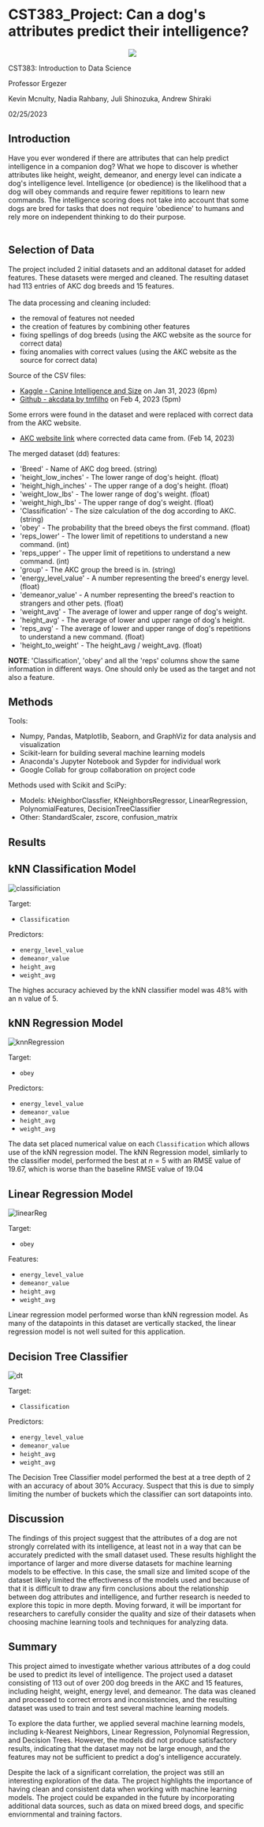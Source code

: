 # CST383_Project: Can a dog's attributes predict their intelligence?
<p align="center">
<img src="/images/otterbots_logo.png" />
</p>



CST383: Introduction to Data Science

Professor Ergezer

Kevin Mcnulty, Nadia Rahbany, Juli Shinozuka, Andrew Shiraki

02/25/2023
  
## Introduction

Have you ever wondered if there are attributes that can help predict intelligence in a companion dog? What we hope to discover is whether attributes like height, weight, demeanor, and energy level can indicate a dog's intelligence level. Intelligence (or obedience) is the likelihood that a dog will obey commands and require fewer repititions to learn new commands. The intelligence scoring does not take into account that some dogs are bred for tasks that does not require 'obedience' to humans and rely more on independent thinking to do their purpose.<br><br> 

## Selection of Data
  
The project included 2 initial datasets and an additonal dataset for added features.  These datasets were merged and cleaned.  The resulting dataset had 113 entries of AKC dog breeds and 15 features.<br><br>
The data processing and cleaning included:
-   the removal of features not needed
-   the creation of features by combining other features
-   fixing spellings of dog breeds (using the AKC website as the source for correct data)
-   fixing anomalies with correct values (using the AKC website as the source for correct data)

Source of the CSV files:

-   [Kaggle - Canine Intelligence and Size](https://www.kaggle.com/datasets/thedevastator/canine-intelligence-and-size?select=AKC+Breed+Info.csv) on Jan 31, 2023 (6pm)
-   [Github - akcdata by tmfilho](https://github.com/tmfilho/akcdata) on Feb 4, 2023 (5pm)

Some errors were found in the dataset and were replaced with correct data from the AKC website.
-   [AKC website link](https://www.akc.org) where corrected data came from. (Feb 14, 2023)

The merged dataset (dd) features:
-   'Breed' - Name of AKC dog breed. (string)
-   'height_low_inches' - The lower range of dog's height. (float)
-   'height_high_inches' - The upper range of a dog's height. (float)
-   'weight_low_lbs' - The lower range of dog's weight. (float)
-   'weight_high_lbs' - The upper range of dog's weight. (float)
-   'Classification' - The size calculation of the dog according to AKC. (string)
-   'obey' - The probability that the breed obeys the first command. (float)
-   'reps_lower' - The lower limit of repetitions to understand a new command. (int)
-   'reps_upper' - The upper limit of repetitions to understand a new command. (int)
-   'group' - The AKC group the breed is in. (string)
-   'energy_level_value' - A number representing the breed's energy level. (float)
-   'demeanor_value' - A number representing the breed's reaction to strangers and other pets. (float)
-   'weight_avg' - The average of lower and upper range of dog's weight.
-   'height_avg' - The average of lower and upper range of dog's height.
-   'reps_avg' - The average of lower and upper range of dog's repetitions to understand a new command.  (float)
-   'height_to_weight' - The height_avg / weight_avg.  (float)

**NOTE**: 'Classification', 'obey' and all the 'reps' columns show the same information in different ways.  One should only be used as the target and not also a feature.

## Methods

Tools:
-   Numpy, Pandas, Matplotlib, Seaborn, and GraphViz for data analysis and visualization
-   Scikit-learn for building several machine learning models 
-   Anaconda's Jupyter Notebook and Sypder for individual work
-   Google Collab for group collaboration on project code
 
Methods used with Scikit and SciPy:
-   Models: kNeighborClassfier, KNeighborsRegressor, LinearRegression, PolynomialFeatures, DecisionTreeClassifier
-   Other: StandardScaler, zscore, confusion_matrix

## Results


## kNN Classification Model

![classificiation](images/classification.png)


Target: 
- `Classification`

Predictors:
- `energy_level_value`
- `demeanor_value`
- `height_avg`
- `weight_avg`

The highes accuracy achieved by the kNN classifier model was 48% with an n value of 5. 

## kNN Regression Model


![knnRegression](/images/rmse.png)


Target: 
- `obey`

Predictors:
- `energy_level_value`
- `demeanor_value`
- `height_avg`
- `weight_avg`

The data set placed numerical value on each `Classification` which allows use of the kNN regression model. The kNN Regression model, simliarly to the classifier model, performed the best at $n=5$ with an RMSE value of 19.67, which is worse than the baseline RMSE value of 19.04

## Linear Regression Model


![linearReg](/images/linear_reg.png)

Target: 
- `obey`

Features:
- `energy_level_value`
- `demeanor_value`
- `height_avg`
- `weight_avg`

Linear regression model performed worse than kNN regression model. As many of the datapoints in this dataset are vertically stacked, the linear regression model is not well suited for this application.

## Decision Tree Classifier

![dt](/images/decision_tree.png)

Target: 
- `Classification`

Predictors:
- `energy_level_value`
- `demeanor_value`
- `height_avg`
- `weight_avg`

The Decision Tree Classifier model performed the best at a  tree depth of 2 with an accuracy of about 30% Accuracy. 
Suspect that this is due to simply limiting the number of buckets which the classifier can sort datapoints into. 

## Discussion

The findings of this project suggest that the attributes of a dog are not strongly correlated with its intelligence, at least not in a way that can be accurately predicted with the small dataset used. These results highlight the importance of larger and more diverse datasets for machine learning models to be effective.
In this case, the small size and limited scope of the dataset likely limited the effectiveness of the models used and because of that it is difficult to draw any firm conclusions about the relationship between dog attributes and intelligence, and further research is needed to explore this topic in more depth. Moving forward, it will be important for researchers to carefully consider the quality and size of their datasets when choosing machine learning tools and techniques for analyzing data.

## Summary

This project aimed to investigate whether various attributes of a dog could be used to predict its level of intelligence. The project used a dataset consisting of 113 out of over 200 dog breeds in the AKC and 15 features, including height, weight, energy level, and demeanor. The data was cleaned and processed to correct errors and inconsistencies, and the resulting dataset was used to train and test several machine learning models.

To explore the data further, we applied several machine learning models, including k-Nearest Neighbors, Linear Regression, Polynomial Regression, and Decision Trees. However, the models did not produce satisfactory results, indicating that the dataset may not be large enough, and the features may not be sufficient to predict a dog's intelligence accurately.

Despite the lack of a significant correlation, the project was still an interesting exploration of the data. The project highlights the importance of having clean and consistent data when working with machine learning models. The project could be expanded in the future by incorporating additional data sources, such as data on mixed breed dogs, and specific enviornmental and training factors. 




